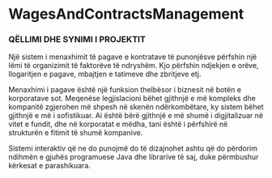 # WagesAndContractsManagement
<h3>QËLLIMI DHE SYNIMI I PROJEKTIT</h3>
   <p> Një sistem i menaxhimit të pagave e kontratave të punonjësve përfshin një lëmi të organizimit të faktorëve të ndryshëm. Kjo përfshin ndjekjen e orëve, llogaritjen e pagave, mbajtjen e tatimeve dhe zbritjeve etj.</p>
   <p> Menaxhimi i pagave është një funksion thelbësor i biznesit në botën e korporatave sot. Meqenëse legjislacioni bëhet gjithnjë e më kompleks dhe kompanitë zgjerohen më shpesh në skenën ndërkombëtare, ky sistem bëhet gjithnjë e më i sofistikuar. Ai është bërë gjithnjë e më shumë i digjitalizuar në vitet e fundit, dhe në korporatat e mëdha, tani është i përfshirë në strukturën e fitimit të shumë kompanive.</p>
  <p> Sistemi interaktiv që ne do punojmë do të dizajnohet ashtu që do përdorim ndihmën e gjuhës programuese Java dhe librarive të saj, duke përmbushur kërkesat e parashikuara.</p>
   
